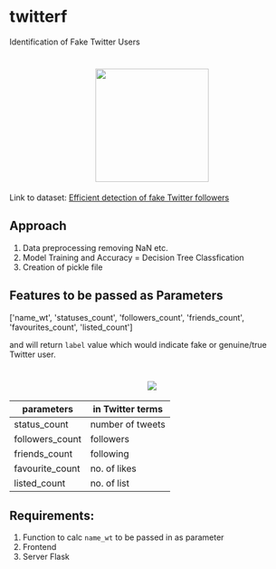 # twitterf
Identification of Fake Twitter Users

<h1 align="center"><img width="200px" height="auto" src="https://user-images.githubusercontent.com/50984984/129434228-e72ed30e-cda9-4781-b4cb-ba0a07c21252.png"/></h1>

Link to dataset: [Efficient detection of fake Twitter followers](http://mib.projects.iit.cnr.it/dataset.html)

## Approach

1. Data preprocessing removing NaN etc.
2. Model Training and Accuracy = Decision Tree Classfication 
3. Creation of pickle file

## Features to be passed as Parameters

['name_wt',
 'statuses_count',
 'followers_count',
 'friends_count',
 'favourites_count',
 'listed_count']
 
 and will return `label` value which would indicate fake or genuine/true Twitter user.
 
<h1 align="center"><img src="https://user-images.githubusercontent.com/50984984/129464986-95e8459c-c2e2-4e48-b277-a8a8a1fe2cab.png"/></h1>


| parameters | in Twitter terms |
|--|--|
| status_count | number of tweets |
|followers_count|followers|
| friends_count | following |
|favourite_count|no. of likes|
|listed_count |no. of list |


## Requirements:

1. Function to calc `name_wt` to be passed in as parameter
2. Frontend
3. Server Flask
